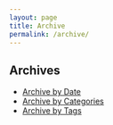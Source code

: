```yaml
---
layout: page
title: Archive
permalink: /archive/
---
```


<h2>Archives</h2>
<ul>
    <li>
      <a class="icon-envelope-o" href="{{site.url}}/archive_by_date">
        <i class="fa fa-archive"></i> Archive by Date
      </a>
    </li>
    <li>
      <a class="icon-envelope-o" href="{{site.url}}/archive_by_categories">
        <i class="fa fa-archive"></i> Archive by Categories
      </a>
    </li>
    <li>
      <a class="icon-envelope-o" href="{{site.url}}/archive_by_tags">
        <i class="fa fa-archive"></i> Archive by Tags
      </a>
    </li>
</ul>
